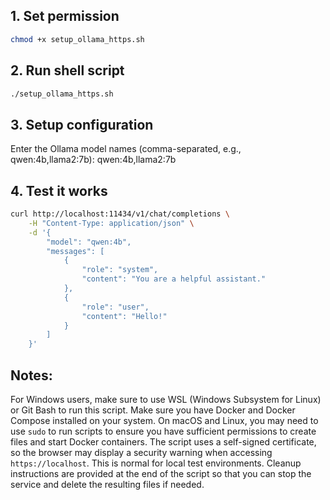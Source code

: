 ## 1. Set permission
```bash
chmod +x setup_ollama_https.sh
```
## 2. Run shell script
```bash
./setup_ollama_https.sh
```

## 3. Setup configuration
Enter the Ollama model names (comma-separated, e.g., qwen:4b,llama2:7b): qwen:4b,llama2:7b

## 4. Test it works
```bash
curl http://localhost:11434/v1/chat/completions \
    -H "Content-Type: application/json" \
    -d '{
        "model": "qwen:4b",
        "messages": [
            {
                "role": "system",
                "content": "You are a helpful assistant."
            },
            {
                "role": "user",
                "content": "Hello!"
            }
        ]
    }'
```

## Notes:
For Windows users, make sure to use WSL (Windows Subsystem for Linux) or Git Bash to run this script. Make sure you have Docker and Docker Compose installed on your system. On macOS and Linux, you may need to use `sudo` to run scripts to ensure you have sufficient permissions to create files and start Docker containers. The script uses a self-signed certificate, so the browser may display a security warning when accessing `https://localhost`. This is normal for local test environments. Cleanup instructions are provided at the end of the script so that you can stop the service and delete the resulting files if needed.
